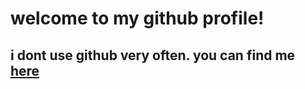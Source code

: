 # welcome to my github profile!
## i dont use github very often. you can find me <a href="suckless.org">here</a>
